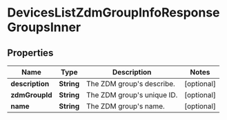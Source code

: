 

# DevicesListZdmGroupInfoResponseGroupsInner


## Properties

| Name | Type | Description | Notes |
|------------ | ------------- | ------------- | -------------|
|**description** | **String** | The ZDM group&#39;s describe. |  [optional] |
|**zdmGroupId** | **String** | The ZDM group&#39;s unique ID. |  [optional] |
|**name** | **String** | The ZDM group&#39;s name. |  [optional] |



